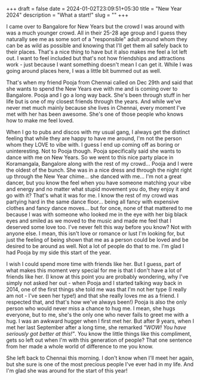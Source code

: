 +++ 
draft = false
date = 2024-01-02T23:09:51+05:30
title = "New Year 2024"
description = "What a start!"
slug = "" 
+++

I came over to Bangalore for New Years but the crowd I was around with was a much younger crowd. All in their 25-28 age group and I guess they naturally see me as some sort of a "responsible" adult around whom they can be as wild as possible and knowing that I'll get them all safely back to their places. That's a nice thing to have but it also makes me feel a lot left out. I want to feel included but that's not how friendships and attractions work - just because I want something doesn't mean I can get it. While I was going around places here, I was a little bit bummed out as well.

That's when my friend Pooja from Chennai called on Dec 29th and said that she wants to spend the New Years eve with me and is coming over to Bangalore. Pooja and I go a long way back. She's been through stuff in her life but is one of my closest friends through the years. And while we've never met much mainly because she lives in Chennai, every moment I've met with her has been awesome. She's one of those people who knows how to make me feel loved.

When I go to pubs and discos with my usual gang, I always get the distinct feeling that while they are happy to have me around, I'm not the person whom they LOVE to vibe with. I guess I end up coming off as boring or uninteresting. Not to Pooja though. Pooja specifically said she wants to dance with me on New Years. So we went to this nice party place in Koramangala, Bangalore along with the rest of my crowd... Pooja and I were the oldest of the bunch. She was in a nice dress and through the night right up through the New Year chime... she danced with me... I'm not a great dancer, but you know the feel when you have someone matching your vibe and energy and no matter what stupid movement you do, they enjoy it and go with it? That's what it was for me. I know the rest of my crowd was partying hard in the same dance floor... being all fancy with expensive clothes and fancy dance moves... but for once, none of that mattered to me because I was with someone who looked me in the eye with her big black eyes and smiled as we moved to the music and made me feel that I deserved some love too. I've never felt this way before you know? Not with anyone else. I mean, this isn't love or romance or lust I'm looking for, but just the feeling of being shown that me as a person could be loved and be desired to be around as well. Not a lot of people do that to me. I'm glad I had Pooja by my side this start of the year.

I wish I could spend more time with friends like her. But I guess, part of what makes this moment very special for me is that I don't have a lot of friends like her. (I know at this point you are probably wondering, why I've simply not asked her out - when Pooja and I started talking way back in 2014, one of the first things she told me was that I'm not her type (I really am not - I've seen her type!) and that she really loves me as a friend. I respected that, and that's how we've always been!) Pooja is also the only person who would never miss a chance to hug me. I mean, she hugs everyone, but to me, she's the only one who never fails to greet me with a hug. I was an awkward hugger when I first met her. But after 9 years, when I met her last September after a long time, she remarked *"WOW! You have seriously got better at this!"*. You know the little things like this compliment, gets so left out when I'm with this generation of people? That one sentence from her made a whole world of difference to me you know.

She left back to Chennai this morning. I don't know when I'll meet her again, but she sure is one of the most precious people I've ever had in my life. And I'm glad she was around for the start of this year!
